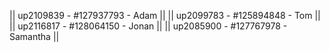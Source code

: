 || up2109839 - #127937793 - Adam ||
|| up2099783 - #125894848 - Tom ||
|| up2116817 - #128064150 - Jonan ||
|| up2085900 - #127767978 - Samantha ||
